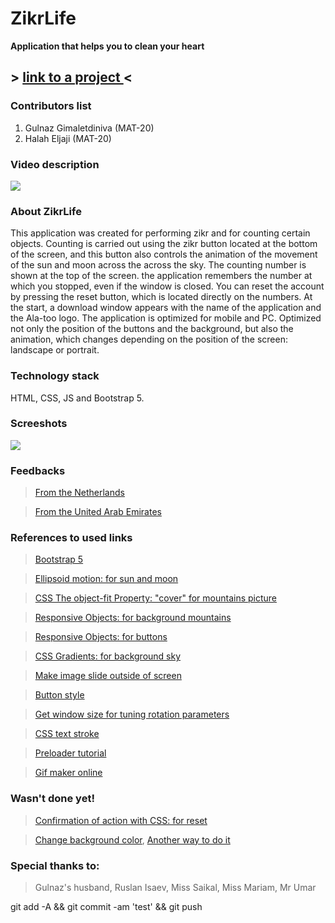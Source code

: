 # ZikrLife
**Application that helps you to clean your heart**

## > <a href="https://gulnaz1024.github.io/MAT20_Final_Project/"> link to a project </a> <

### Contributors list
1. Gulnaz Gimaletdiniva (MAT-20)
2. Halah Eljaji (MAT-20)

### Video description

<a href="https://youtu.be/djk0BfYTVoI"><img src="https://sun9-46.userapi.com/impg/veK1iD-eShXeprgSXVNLbeI2o-VzctKDc5Xl2A/-KjAbgvUHoI.jpg?size=552x406&quality=96&sign=0ac7f5f20b440b5076fb85080f68827a&type=album" align="center" ></a>

### About ZikrLife
This application was created for performing zikr and for counting certain objects. Counting is carried out using the zikr button located at the bottom of the screen, and this button also controls the animation of the movement of the sun and moon across the across the sky. The counting number is shown at the top of the screen. the application remembers the number at which you stopped, even if the window is closed. You can reset the account by pressing the reset button, which is located directly on the numbers. At the start, a download window appears with the name of the application and the Ala-too logo. The application is optimized for mobile and PC. Optimized not only the position of the buttons and the background, but also the animation, which changes depending on the position of the screen: landscape or portrait. 

### Technology stack
HTML, CSS, JS and Bootstrap 5.

### Screeshots
<img src="https://sun9-25.userapi.com/impg/-frCl91Vy22TK7fqfrbBp5FhTiDrnRfJWlQj6g/trlC0C3QKNw.jpg?size=736x1188&quality=96&sign=6d7449959f9d3379846b17442ba4f409&type=album" align="center"/>

### Feedbacks
> [From the Netherlands](https://youtu.be/djk0BfYTVoI)

> [From the United Arab Emirates](https://youtu.be/uMWQHSvaC4g)

### References to used links

> [Bootstrap 5](https://www.w3schools.com/bootstrap5/index.php)

> [Ellipsoid motion: for sun and moon](http://forum.codenet.ru/q32154/)

> [CSS The object-fit Property: "cover" for mountains picture](https://www.w3schools.com/css/css3_object-fit.asp)

> [Responsive Objects: for background mountains](https://www.w3schools.com/css/css_rwd_images.asp)

> [Responsive Objects: for buttons](https://proglib.io/p/responsive-images)

> [CSS Gradients: for background sky](https://www.w3schools.com/css/css3_gradients.asp)

> [Make image slide outside of screen](https://stackoverflow.com/questions/55339667/make-image-slide-in-from-outside-the-screen-html)

> [Button style](https://habr.com/ru/company/ruvds/blog/489820/)

> [Get window size for tuning rotation parameters](https://dmitripavlutin.com/screen-window-page-sizes/)

> [CSS text stroke](https://www.w3schools.com/cssref/css3_pr_text-shadow.asp)

> [Preloader tutorial](https://youtu.be/xuA83OYTE7I)

> [Gif maker online](https://www.3dgifmaker.com/)


### Wasn't done yet!

> [Confirmation of action with CSS: for reset](https://www.w3schools.com/howto/howto_css_delete_modal.asp)

> [Change background color](https://www.w3schools.com/jsref/met_win_setinterval.asp), [Another way to do it](https://www.w3schools.com/jsref/tryit.asp?filename=tryjsref_win_setinterval_clearinterval2)


### Special thanks to:
> Gulnaz's husband, Ruslan Isaev, Miss Saikal, Miss Mariam, Mr Umar


git add -A && git commit -am 'test' && git push


